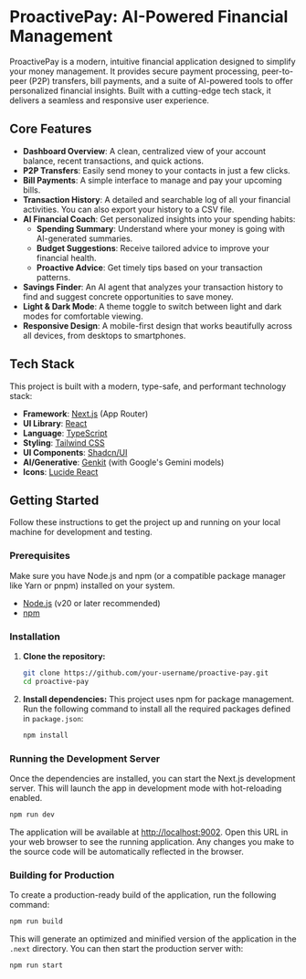 # ProactivePay: AI-Powered Financial Management

ProactivePay is a modern, intuitive financial application designed to simplify your money management. It provides secure payment processing, peer-to-peer (P2P) transfers, bill payments, and a suite of AI-powered tools to offer personalized financial insights. Built with a cutting-edge tech stack, it delivers a seamless and responsive user experience.

## Core Features

- **Dashboard Overview**: A clean, centralized view of your account balance, recent transactions, and quick actions.
- **P2P Transfers**: Easily send money to your contacts in just a few clicks.
- **Bill Payments**: A simple interface to manage and pay your upcoming bills.
- **Transaction History**: A detailed and searchable log of all your financial activities. You can also export your history to a CSV file.
- **AI Financial Coach**: Get personalized insights into your spending habits:
    - **Spending Summary**: Understand where your money is going with AI-generated summaries.
    - **Budget Suggestions**: Receive tailored advice to improve your financial health.
    - **Proactive Advice**: Get timely tips based on your transaction patterns.
- **Savings Finder**: An AI agent that analyzes your transaction history to find and suggest concrete opportunities to save money.
- **Light & Dark Mode**: A theme toggle to switch between light and dark modes for comfortable viewing.
- **Responsive Design**: A mobile-first design that works beautifully across all devices, from desktops to smartphones.

## Tech Stack

This project is built with a modern, type-safe, and performant technology stack:

- **Framework**: [Next.js](https://nextjs.org/) (App Router)
- **UI Library**: [React](https://react.dev/)
- **Language**: [TypeScript](https://www.typescriptlang.org/)
- **Styling**: [Tailwind CSS](https://tailwindcss.com/)
- **UI Components**: [Shadcn/UI](https://ui.shadcn.com/)
- **AI/Generative**: [Genkit](https://firebase.google.com/docs/genkit) (with Google's Gemini models)
- **Icons**: [Lucide React](https://lucide.dev/guide/packages/lucide-react)

## Getting Started

Follow these instructions to get the project up and running on your local machine for development and testing.

### Prerequisites

Make sure you have Node.js and npm (or a compatible package manager like Yarn or pnpm) installed on your system.

- [Node.js](https://nodejs.org/) (v20 or later recommended)
- [npm](https://www.npmjs.com/)

### Installation

1.  **Clone the repository:**
    ```bash
    git clone https://github.com/your-username/proactive-pay.git
    cd proactive-pay
    ```

2.  **Install dependencies:**
    This project uses npm for package management. Run the following command to install all the required packages defined in `package.json`:
    ```bash
    npm install
    ```

### Running the Development Server

Once the dependencies are installed, you can start the Next.js development server. This will launch the app in development mode with hot-reloading enabled.

```bash
npm run dev
```

The application will be available at [http://localhost:9002](http://localhost:9002). Open this URL in your web browser to see the running application. Any changes you make to the source code will be automatically reflected in the browser.

### Building for Production

To create a production-ready build of the application, run the following command:

```bash
npm run build
```

This will generate an optimized and minified version of the application in the `.next` directory. You can then start the production server with:

```bash
npm run start
```
